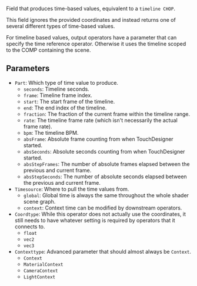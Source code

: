 Field that produces time-based values, equivalent to a `timeline CHOP`.

This field ignores the provided coordinates and instead returns one of several different types of time-based values.

For timeline based values, output operators have a parameter that can specify the time reference operator. Otherwise it uses the timeline scoped to the COMP containing the scene.

## Parameters

* `Part`: Which type of time value to produce.
  * `seconds`: Timeline seconds.
  * `frame`: Timeline frame index.
  * `start`: The start frame of the timeline.
  * `end`: The end index of the timeline.
  * `fraction`: The fraction of the current frame within the timeline range.
  * `rate`: The timeline frame rate (which isn't necessarily the actual frame rate).
  * `bpm`: The timeline BPM.
  * `absFrame`: Absolute frame counting from when TouchDesigner started.
  * `absSeconds`: Absolute seconds counting from when TouchDesigner started.
  * `absStepFrames`: The number of absolute frames elapsed between the previous and current frame.
  * `absStepSeconds`: The number of absolute seconds elapsed between the previous and current frame.
* `Timesource`: Where to pull the time values from.
  * `global`: Global time is always the same throughout the whole shader scene graph.
  * `context`: Context time can be modified by downstream operators.
* `Coordtype`: While this operator does not actually use the coordinates, it still needs to have whatever setting is required by operators that it connects to.
  * `float`
  * `vec2`
  * `vec3`
* `Contexttype`: Advanced parameter that should almost always be `Context`.
  * `Context`
  * `MaterialContext`
  * `CameraContext`
  * `LightContext`